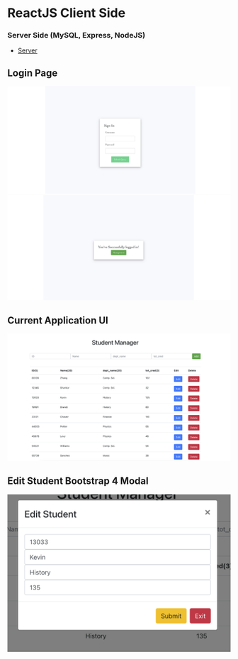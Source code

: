 # ReactJS Client Side
### Server Side (MySQL, Express, NodeJS)
 - [Server](https://github.com/kkemmere/Student-Manager-API/blob/main/READMEE.md)
 
## Login Page 
![Login](https://github.com/kkemmere/Student-Manager-API/blob/main/images/Screen%20Shot%202022-10-17%20at%209.58.41%20PM.png)
![Login](https://github.com/kkemmere/Student-Manager-API/blob/main/images/Screen%20Shot%202022-10-17%20at%209.59.02%20PM.png)
<br/>

## Current Application UI 
![React](https://github.com/kkemmere/Student-Manager-API/blob/main/images/Screen%20Shot%202022-07-24%20at%206.14.41%20PM.png)
<br/>

## Edit Student Bootstrap 4 Modal
![Modal](https://github.com/kkemmere/Student-Manager-API/blob/main/images/Screen%20Shot%202022-07-26%20at%204.07.29%20PM.png)
<br/>
